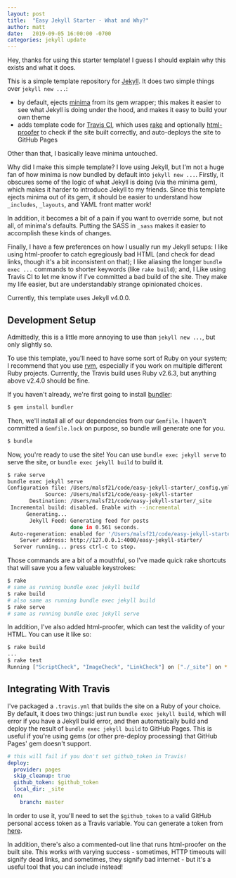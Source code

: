 ```yaml
---
layout: post
title:  "Easy Jekyll Starter - What and Why?"
author: matt
date:   2019-09-05 16:00:00 -0700
categories: jekyll update
---
```


Hey, thanks for using this starter template! I guess I should explain why this exists and what it does.

This is a simple template repository for [Jekyll](https://jekyllrb.com). It does two simple things over `jekyll new ...`:

* by default, ejects [minima](https://github.com/jekyll/minima) from its gem wrapper; this makes it easier to see what Jekyll is doing under the hood, and makes it easy to build your own theme
* adds template code for [Travis CI](https://travis-ci.com), which uses [rake](https://github.com/ruby/rake) and optionally [html-proofer](https://github.com/gjtorikian/html-proofer) to check if the site built correctly, and auto-deploys the site to GitHub Pages

Other than that, I basically leave minima untouched.

Why did I make this simple template? I love using Jekyll, but I'm not a huge fan of how minima is now bundled by default into `jekyll new ...`. Firstly, it obscures some of the logic of what Jekyll is doing (via the minima gem), which makes it harder to introduce Jekyll to my friends. Since this template ejects minima out of its gem, it should be easier to understand how `_includes`, `_layouts`, and YAML front matter work!

In addition, it becomes a bit of a pain if you want to override some, but not all, of minima's defaults. Putting the SASS in `_sass` makes it easier to accomplish these kinds of changes.

Finally, I have a few preferences on how I usually run my Jekyll setups: I like using html-proofer to catch egregiously bad HTML (and check for dead links, though it's a bit inconsistent on that); I like aliasing the longer `bundle exec ...` commands to shorter keywords (like `rake build`); and, I Like using Travis CI to let me know if I've committed a bad build of the site. They make my life easier, but are understandably strange opinionated choices.

Currently, this template uses Jekyll v4.0.0.

## Development Setup

Admittedly, this is a little more annoying to use than `jekyll new ...`, but only slightly so. 

To use this template, you'll need to have some sort of Ruby on your system; I recommend that you use [rvm](https://rvm.io/), especially if you work on multiple different Ruby projects. Currently, the Travis build uses Ruby v2.6.3, but anything above v2.4.0 should be fine.

If you haven't already, we're first going to install [bundler](https://bundler.io/):

```sh
$ gem install bundler
```

Then, we'll install all of our dependencies from our `Gemfile`. I haven't committed a `Gemfile.lock` on purpose, so bundle will generate one for you.

```sh
$ bundle
```

Now, you're ready to use the site! You can use `bundle exec jekyll serve` to serve the site, or `bundle exec jekyll build` to build it.

```sh
$ rake serve
bundle exec jekyll serve
Configuration file: /Users/malsf21/code/easy-jekyll-starter/_config.yml
            Source: /Users/malsf21/code/easy-jekyll-starter
       Destination: /Users/malsf21/code/easy-jekyll-starter/_site
 Incremental build: disabled. Enable with --incremental
      Generating... 
       Jekyll Feed: Generating feed for posts
                    done in 0.561 seconds.
 Auto-regeneration: enabled for '/Users/malsf21/code/easy-jekyll-starter'
    Server address: http://127.0.0.1:4000/easy-jekyll-starter/
  Server running... press ctrl-c to stop.
```

Those commands are a bit of a mouthful, so I've made quick rake shortcuts that will save you a few valuable keystrokes:

```sh
$ rake
# same as running bundle exec jekyll build
$ rake build
# also same as running bundle exec jekyll build
$ rake serve
# same as running bundle exec jekyll serve
```

In addition, I've also added html-proofer, which can test the validity of your HTML. You can use it like so:

```sh
$ rake build
...
$ rake test
Running ["ScriptCheck", "ImageCheck", "LinkCheck"] on ["./_site"] on *.html...
```

## Integrating With Travis

I've packaged a `.travis.yml` that builds the site on a Ruby of your choice. By default, it does two things: just run `bundle exec jekyll build`, which will error if you have a Jekyll build error, and then automatically build and deploy the result of `bundle exec jekyll build` to GitHub Pages. This is useful if you're using gems (or other pre-deploy processing) that GitHub Pages' gem doesn't support.

```yaml
# this will fail if you don't set github_token in Travis!
deploy:
  provider: pages
  skip_cleanup: true
  github_token: $github_token
  local_dir: _site
  on:
    branch: master
```

In order to use it, you'll need to set the `$github_token` to a valid GitHub personal access token as a Travis variable. You can generate a token from [here](https://github.com/settings/tokens).

In addition, there's also a commented-out line that runs html-proofer on the built site. This works with varying success - sometimes, HTTP timeouts will signify dead links, and sometimes, they signify bad internet - but it's a useful tool that you can include instead!
